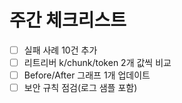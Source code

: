 # 주간 체크리스트
- [ ] 실패 사례 10건 추가
- [ ] 리트리버 k/chunk/token 2개 값씩 비교
- [ ] Before/After 그래프 1개 업데이트
- [ ] 보안 규칙 점검(로그 샘플 포함)
